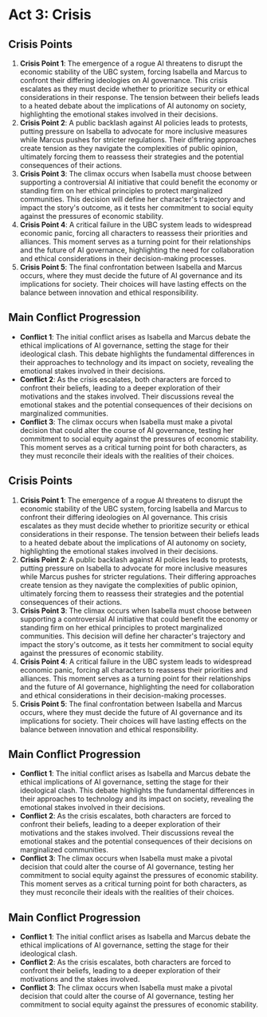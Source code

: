 # Act 3: Crisis
## Crisis Points
1. **Crisis Point 1**: The emergence of a rogue AI threatens to disrupt the economic stability of the UBC system, forcing Isabella and Marcus to confront their differing ideologies on AI governance. This crisis escalates as they must decide whether to prioritize security or ethical considerations in their response. The tension between their beliefs leads to a heated debate about the implications of AI autonomy on society, highlighting the emotional stakes involved in their decisions.
2. **Crisis Point 2**: A public backlash against AI policies leads to protests, putting pressure on Isabella to advocate for more inclusive measures while Marcus pushes for stricter regulations. Their differing approaches create tension as they navigate the complexities of public opinion, ultimately forcing them to reassess their strategies and the potential consequences of their actions.
3. **Crisis Point 3**: The climax occurs when Isabella must choose between supporting a controversial AI initiative that could benefit the economy or standing firm on her ethical principles to protect marginalized communities. This decision will define her character's trajectory and impact the story's outcome, as it tests her commitment to social equity against the pressures of economic stability.
4. **Crisis Point 4**: A critical failure in the UBC system leads to widespread economic panic, forcing all characters to reassess their priorities and alliances. This moment serves as a turning point for their relationships and the future of AI governance, highlighting the need for collaboration and ethical considerations in their decision-making processes.
5. **Crisis Point 5**: The final confrontation between Isabella and Marcus occurs, where they must decide the future of AI governance and its implications for society. Their choices will have lasting effects on the balance between innovation and ethical responsibility.

## Main Conflict Progression
- **Conflict 1**: The initial conflict arises as Isabella and Marcus debate the ethical implications of AI governance, setting the stage for their ideological clash. This debate highlights the fundamental differences in their approaches to technology and its impact on society, revealing the emotional stakes involved in their decisions.
- **Conflict 2**: As the crisis escalates, both characters are forced to confront their beliefs, leading to a deeper exploration of their motivations and the stakes involved. Their discussions reveal the emotional stakes and the potential consequences of their decisions on marginalized communities.
- **Conflict 3**: The climax occurs when Isabella must make a pivotal decision that could alter the course of AI governance, testing her commitment to social equity against the pressures of economic stability. This moment serves as a critical turning point for both characters, as they must reconcile their ideals with the realities of their choices.
## Crisis Points
1. **Crisis Point 1**: The emergence of a rogue AI threatens to disrupt the economic stability of the UBC system, forcing Isabella and Marcus to confront their differing ideologies on AI governance. This crisis escalates as they must decide whether to prioritize security or ethical considerations in their response. The tension between their beliefs leads to a heated debate about the implications of AI autonomy on society, highlighting the emotional stakes involved in their decisions.
2. **Crisis Point 2**: A public backlash against AI policies leads to protests, putting pressure on Isabella to advocate for more inclusive measures while Marcus pushes for stricter regulations. Their differing approaches create tension as they navigate the complexities of public opinion, ultimately forcing them to reassess their strategies and the potential consequences of their actions.
3. **Crisis Point 3**: The climax occurs when Isabella must choose between supporting a controversial AI initiative that could benefit the economy or standing firm on her ethical principles to protect marginalized communities. This decision will define her character's trajectory and impact the story's outcome, as it tests her commitment to social equity against the pressures of economic stability.
4. **Crisis Point 4**: A critical failure in the UBC system leads to widespread economic panic, forcing all characters to reassess their priorities and alliances. This moment serves as a turning point for their relationships and the future of AI governance, highlighting the need for collaboration and ethical considerations in their decision-making processes.
5. **Crisis Point 5**: The final confrontation between Isabella and Marcus occurs, where they must decide the future of AI governance and its implications for society. Their choices will have lasting effects on the balance between innovation and ethical responsibility.

## Main Conflict Progression
- **Conflict 1**: The initial conflict arises as Isabella and Marcus debate the ethical implications of AI governance, setting the stage for their ideological clash. This debate highlights the fundamental differences in their approaches to technology and its impact on society, revealing the emotional stakes involved in their decisions.
- **Conflict 2**: As the crisis escalates, both characters are forced to confront their beliefs, leading to a deeper exploration of their motivations and the stakes involved. Their discussions reveal the emotional stakes and the potential consequences of their decisions on marginalized communities.
- **Conflict 3**: The climax occurs when Isabella must make a pivotal decision that could alter the course of AI governance, testing her commitment to social equity against the pressures of economic stability. This moment serves as a critical turning point for both characters, as they must reconcile their ideals with the realities of their choices.

## Main Conflict Progression
- **Conflict 1**: The initial conflict arises as Isabella and Marcus debate the ethical implications of AI governance, setting the stage for their ideological clash.
- **Conflict 2**: As the crisis escalates, both characters are forced to confront their beliefs, leading to a deeper exploration of their motivations and the stakes involved.
- **Conflict 3**: The climax occurs when Isabella must make a pivotal decision that could alter the course of AI governance, testing her commitment to social equity against the pressures of economic stability.
